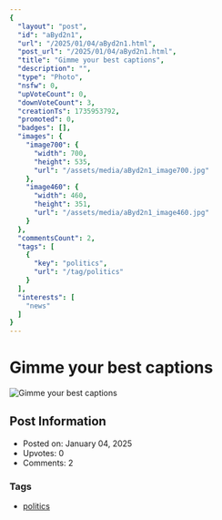 ```yaml
---
{
  "layout": "post",
  "id": "aByd2n1",
  "url": "/2025/01/04/aByd2n1.html",
  "post_url": "/2025/01/04/aByd2n1.html",
  "title": "Gimme your best captions",
  "description": "",
  "type": "Photo",
  "nsfw": 0,
  "upVoteCount": 0,
  "downVoteCount": 3,
  "creationTs": 1735953792,
  "promoted": 0,
  "badges": [],
  "images": {
    "image700": {
      "width": 700,
      "height": 535,
      "url": "/assets/media/aByd2n1_image700.jpg"
    },
    "image460": {
      "width": 460,
      "height": 351,
      "url": "/assets/media/aByd2n1_image460.jpg"
    }
  },
  "commentsCount": 2,
  "tags": [
    {
      "key": "politics",
      "url": "/tag/politics"
    }
  ],
  "interests": [
    "news"
  ]
}
---
```


# Gimme your best captions

![Gimme your best captions](/assets/media/aByd2n1_image700.jpg)

## Post Information

- Posted on: January 04, 2025
- Upvotes: 0
- Comments: 2

### Tags

- [politics](/tag/politics)
